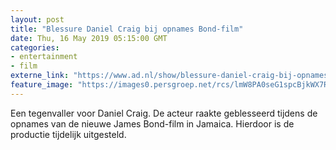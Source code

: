 ```yaml
---
layout: post
title: "Blessure Daniel Craig bij opnames Bond-film"
date: Thu, 16 May 2019 05:15:00 GMT
categories: 
- entertainment 
- film 
externe_link: "https://www.ad.nl/show/blessure-daniel-craig-bij-opnames-bond-film~ab879cd1/"
feature_image: "https://images0.persgroep.net/rcs/lmW8PA0seG1spcBjkWX7R0odEyw/diocontent/146287729/_fitwidth/400/?appId=21791a8992982cd8da851550a453bd7f&quality=0.7"
---
```


Een tegenvaller voor Daniel Craig. De acteur raakte geblesseerd tijdens de opnames van de nieuwe James Bond-film in Jamaica. Hierdoor is de productie tijdelijk uitgesteld.
